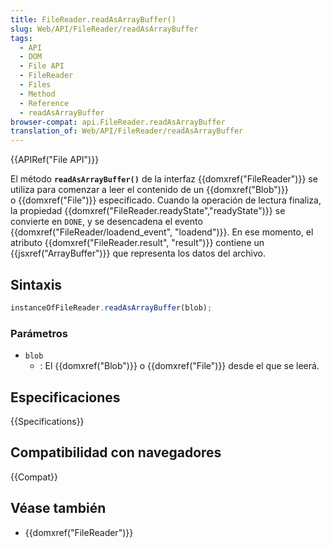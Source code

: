 ```yaml
---
title: FileReader.readAsArrayBuffer()
slug: Web/API/FileReader/readAsArrayBuffer
tags:
  - API
  - DOM
  - File API
  - FileReader
  - Files
  - Method
  - Reference
  - readAsArrayBuffer
browser-compat: api.FileReader.readAsArrayBuffer
translation_of: Web/API/FileReader/readAsArrayBuffer
---
```

{{APIRef("File API")}}

El método **`readAsArrayBuffer()`** de la interfaz {{domxref("FileReader")}}
se utiliza para comenzar a leer el contenido de un {{domxref("Blob")}}
o {{domxref("File")}} especificado. Cuando la operación de lectura finaliza,
la propiedad {{domxref("FileReader.readyState","readyState")}} se convierte en `DONE`,
y se desencadena el evento {{domxref("FileReader/loadend_event", "loadend")}}. En ese momento,
el atributo {{domxref("FileReader.result", "result")}} contiene
un {{jsxref("ArrayBuffer")}} que representa los datos del archivo.

## Sintaxis

```js
instanceOfFileReader.readAsArrayBuffer(blob);
```

### Parámetros

- `blob`
  - : El {{domxref("Blob")}} o {{domxref("File")}} desde el que se leerá.

## Especificaciones

{{Specifications}}

## Compatibilidad con navegadores

{{Compat}}

## Véase también

- {{domxref("FileReader")}}

